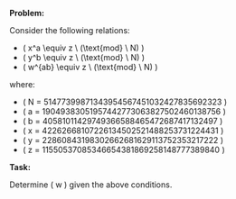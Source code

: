 **Problem:**

Consider the following relations:

- \( x^a \equiv z \ (\text{mod} \ N) \)
- \( y^b \equiv z \ (\text{mod} \ N) \)
- \( w^{ab} \equiv z \ (\text{mod} \ N) \)

where:

- \( N = 51477399871343954567451032427835692323 \)
- \( a = 19049383051957442773063827502460138756 \)
- \( b = 40581011429749366588465472687417132497 \)
- \( x = 42262668107226134502521488253731224431 \)
- \( y = 22860843198302662681629113752353217222 \)
- \( z = 11550537085346654381869258148777389840 \)

**Task:**

Determine \( w \) given the above conditions.
